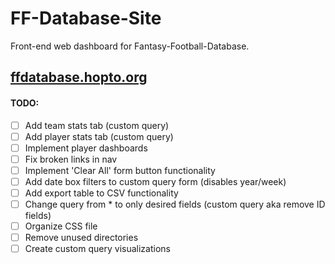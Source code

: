 # FF-Database-Site
Front-end web dashboard for Fantasy-Football-Database.

<h2><a href="http://ffdatabase.hopto.org" target="_blank">ffdatabase.hopto.org</a></h2>

#### TODO:
- [ ] Add team stats tab (custom query)
- [ ] Add player stats tab (custom query)
- [ ] Implement player dashboards
- [ ] Fix broken links in nav
- [ ] Implement 'Clear All' form button functionality
- [ ] Add date box filters to custom query form (disables year/week)
- [ ] Add export table to CSV functionality
- [ ] Change query from * to only desired fields (custom query aka remove ID fields)
- [ ] Organize CSS file
- [ ] Remove unused directories
- [ ] Create custom query visualizations

